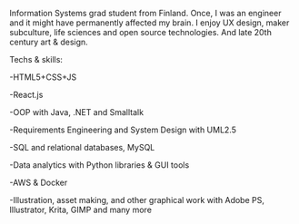 Information Systems grad student from Finland. Once, I was an engineer and it might have permanently affected my brain.
I enjoy UX design, maker subculture, life sciences and open source technologies. And late 20th century art & design.

Techs & skills:

-HTML5+CSS+JS

-React.js

-OOP with Java, .NET and Smalltalk

-Requirements Engineering and System Design with UML2.5

-SQL and relational databases, MySQL

-Data analytics with Python libraries & GUI tools

-AWS & Docker

-Illustration, asset making, and other graphical work with Adobe PS, Illustrator, Krita, GIMP and many more
